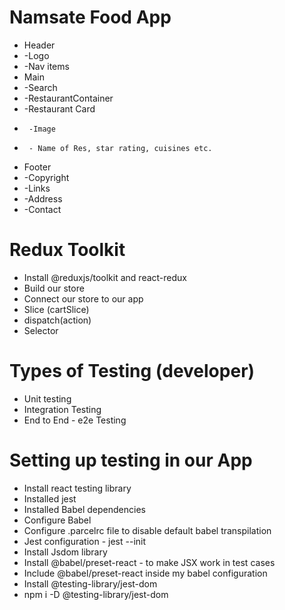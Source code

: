 # Namsate Food App

 * Header
 * -Logo
 * -Nav items
 * Main
 * -Search
 * -RestaurantContainer
 *  -Restaurant Card
 *      -Image
 *      - Name of Res, star rating, cuisines etc.
 * Footer
 * -Copyright
 * -Links
 * -Address
 * -Contact

# Redux Toolkit
 - Install @reduxjs/toolkit and react-redux
 - Build our store
 - Connect our store to our app
 - Slice (cartSlice)
 - dispatch(action)
 - Selector


 # Types of Testing (developer)
 - Unit testing
 - Integration Testing
 - End to End - e2e Testing

 # Setting up testing in our App
 - Install react testing library
 - Installed jest
 - Installed Babel dependencies
 - Configure Babel
 - Configure .parcelrc file to disable default babel transpilation
 - Jest configuration - jest --init
 - Install Jsdom library
 - Install @babel/preset-react - to make JSX work in test cases
 - Include @babel/preset-react inside my babel configuration
 - Install @testing-library/jest-dom
 - npm i -D  @testing-library/jest-dom